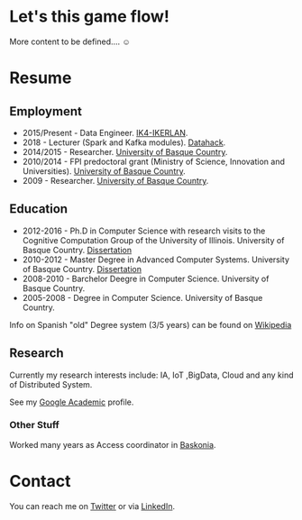 # Let's this game flow!

More content to be defined.... &#9786;

# Resume

## Employment 

* 2015/Present - Data Engineer. [IK4-IKERLAN](https://www.ikerlan.es/). 
* 2018 - Lecturer (Spark and Kafka modules). [Datahack](https://www.datahack.es/).
* 2014/2015 - Researcher. [University of Basque Country](https://www.ehu.eus/en/en-home).
* 2010/2014 - FPI predoctoral grant (Ministry of Science, Innovation and Universities).  [University of Basque Country](https://www.ehu.eus/en/en-home).
* 2009 - Researcher.  [University of Basque Country](https://www.ehu.eus/en/en-home).

## Education 

* 2012-2016 - Ph.D in Computer Science with research visits to the Cognitive Computation Group of the University of Illinois. University of Basque Country. [Dissertation](http://hdl.handle.net/10810/18326)
* 2010-2012 - Master Degree in Advanced Computer Systems. University of Basque Country. [Dissertation](http://hdl.handle.net/10810/10131)
* 2008-2010 - Barchelor Deegre in Computer Science. University of Basque Country.
* 2005-2008 - Degree in Computer Science. University of Basque Country. 

Info on Spanish "old" Degree system (3/5 years) can be found on [Wikipedia](https://en.wikipedia.org/wiki/Bachelor%27s_degree#Spain)

## Research 

Currently my research interests include: IA, IoT ,BigData, Cloud and any kind of Distributed System. 

See my [Google Academic](https://scholar.google.es/citations?user=RcnJ168AAAAJ&hl=en) profile.

### Other Stuff

Worked many years as Access coordinator in [Baskonia](https://www.baskonia.com/). 

# Contact 

You can reach me on [Twitter](https://twitter.com/Neuw84) or via [LinkedIn](https://www.linkedin.com/in/acmanjon/).
